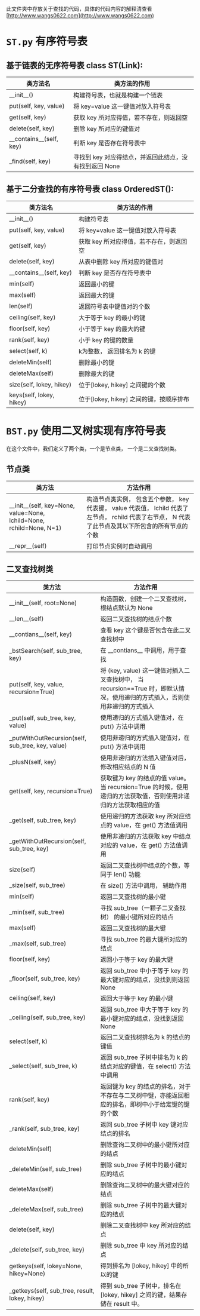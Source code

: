 此文件夹中存放关于查找的代码，具体的代码内容的解释清查看 [http://www.wangs0622.com](http://www.wangs0622.com)

# **`ST.py`** 有序符号表

## 基于链表的无序符号表  class ST(Link): 

| 类方法名 | 类方法的作用 |
|---|---|
| \_\_init\_\_() | 构建符号表，也就是构建一个链表 |
| put(self, key, value) | 将 key=value 这一键值对放入符号表 |
| get(self, key) | 获取 key 所对应得值，若不存在，则返回空 |
| delete(self, key) | 删除 key 所对应的键值对 |
| \_\_contains\_\_(self, key) | 判断 key 是否存在符号表中 |
| \_find(self, key) | 寻找到 key 对应得结点，并返回此结点，没有找到返回 None |



## 基于二分查找的有序符号表  class OrderedST():

| 类方法名 | 类方法的作用 |
|---|---|
| \_\_init\_\_() | 构建符号表 |
| put(self, key, value) | 将 key=value 这一键值对放入符号表 |
| get(self, key) | 获取 key 所对应得值，若不存在，则返回空 |
| delete(self, key) | 从表中删除 key 所对应的键值对 |
| \_\_contains\_\_(self, key) | 判断 key 是否存在符号表中 |
| min(self) | 返回最小的键 |
| max(self) | 返回最大的键 |
| len(self) | 返回符号表中键值对的个数 |
| ceiling(self, key) | 大于等于 key 的最小的键 |
| floor(self, key)| 小于等于 key 的最大的键 |
| rank(self, key) | 小于 key 的键的数量 |
| select(self, k) | k为整数， 返回排名为 k 的键 |
| deleteMin(self) | 删除最小的键 |
| deleteMax(self) | 删除最大的键 |
| size(self, lokey, hikey) | 位于[lokey, hikey] 之间键的个数|
| keys(self, lokey, hikey) | 位于[lokey, hikey] 之间的键，按顺序排布|


# **`BST.py`**  使用二叉树实现有序符号表

在这个文件中，我们定义了两个类，一个是节点类， 一个是二叉查找树类。

## 节点类

|类方法|方法作用|
|---|---|
|\_\_init\_\_(self, key=None, value=None, lchild=None, rchild=None, N=1)|构造节点类实例， 包含五个参数， key 代表键， value 代表值， lchild 代表了左节点， rchild 代表了右节点， N 代表了此节点及其以下所包含的所有节点的个数|
|\_\_repr\_\_(self)| 打印节点实例时自动调用 |

## 二叉查找树类


|类方法|方法作用|
|---|---|
|\_\_init\_\_(self, root=None)| 构造函数，创建一个二叉查找树，根结点默认为 None|
|\_\_len\_\_(self)| 返回二叉查找树的结点个数 |
|\_\_contians\_\_(self, key)| 查看 key 这个键是否包含在此二叉查找树中 |
|\_bstSearch(self, sub_tree, key)| 在 \_\_contians\_\_ 中调用，用于查找 |
|put(self, key, value, recursion=True)| 将 (key, value) 这一键值对插入二叉查找树中， 当 recursion==True 时，即默认情况，使用递归的方式插入，否则使用非递归的方式插入|
|\_put(self, sub_tree, key, value)|使用递归的方式插入键值对，在 put() 方法中调用|
|\_putWithOutRecursion(self, sub_tree, key, value)| 使用非递归的方式插入键值对，在 put() 方法中调用 |
|\_plusN(self, key)| 使用非递归的方法插入键值对后，修改相应结点的 N 值 |
|get(self, key, recursion=True)| 获取键为 key 的结点的值 value。 当 recursion=True 的时候，使用递归的方法获取值，否则使用非递归的方法获取相应的值|
|\_get(self, sub_tree, key)| 使用递归的方法获取 key 所对应结点的 value，在 get() 方法值调用|
|\_getWithOutRecursion(self, sub_tree, key)| 使用非递归的方法获取 key 中结点对应的 value，在 get() 方法值调用|
| size(self) | 返回二叉查找树中结点的个数，等同于 len() 功能|
|\_size(self, sub_tree)| 在 size() 方法中调用， 辅助作用 |
| min(self) | 返回二叉查找树的最小键 |
| \_min(self, sub_tree) | 寻找 sub_tree（一颗子二叉查找树） 的最小键所对应的结点 |
| max(self) | 返回二叉查找树的最大键 |
| \_max(self, sub_tree) | 寻找 sub_tree 的最大键所对应的结点 |
| floor(self, key) | 返回小于等于 key 的最大键 |
| \_floor(self, sub_tree, key) | 返回 sub_tree 中小于等于 key 的最大键对应的结点，没找到则返回 None|
| ceiling(self, key) | 返回大于等于 key 的最小键 |
| \_ceiling(self, sub_tree, key) | 返回 sub_tree 中大于等于 key 的最小键对应的结点，没找到返回 None |
| select(self, k) | 返回二叉查找树排名为 k 的结点的键值 |
| \_select(self, sub\_tree, k) | 返回 sub\_tree 子树中排名为 k 的结点对应的键值，在 select() 方法中调用|
| rank(self, key) | 返回键为 key 的结点的排名，对于不存在与二叉树中键，亦能返回相应的排名，即树中小于给定键的键的个数 |
| \_rank(self, sub\_tree, key) | 返回 sub\_tree 子树中 key 键对应结点的排名 |
| deleteMin(self) | 删除查询二叉树中的最小键所对应的结点 |
| _deleteMin(self, sub_tree) | 删除 sub_tree 子树中的最小键对应的结点 |
| deleteMax(self) | 删除查询二叉树中的最大键对应的结点 |
| _deleteMax(self, sub_tree) | 删除 sub_tree 子树中的最大键对应的结点|
| delete(self, key) | 删除二叉查找树中 key 所对应的结点 |
| _delete(self, sub_tree, key) | 删除 sub_tree 中 key 所对应的结点|
| getkeys(self, lokey=None, hikey=None) | 得到排名为 [lokey, hikey] 中的所以的键 |
| _getkeys(self, sub_tree, result, lokey, hikey) | 得到 sub_tree 子树中，排名在 [lokey, hikey] 之间的键，结果存储在 result 中。|


